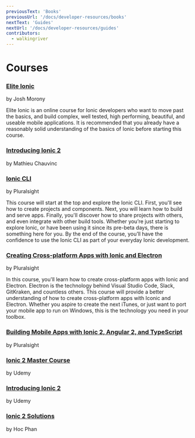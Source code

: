 ```yaml
---
previousText: 'Books'
previousUrl: '/docs/developer-resources/books'
nextText: 'Guides'
nextUrl: '/docs/developer-resources/guides'
contributors:
  - walkingriver
---
```


# Courses

### [Elite Ionic](https://www.joshmorony.com/elite/)

by Josh Morony

Elite Ionic is an online course for Ionic developers who want to move past the basics, and build complex, well tested, high performing, beautiful, and useable mobile applications. It is recommended that you already have a reasonably solid understanding of the basics of Ionic before starting this course.

### [Introducing Ionic 2](http://shop.oreilly.com/product/0636920050353.do)

by Mathieu Chauvinc

### [Ionic CLI](https://app.pluralsight.com/library/courses/ionic-cli/)

by Pluralsight

This course will start at the top and explore the Ionic CLI. First, you'll see how to create projects and components. Next, you will learn how to build and serve apps. Finally, you'll discover how to share projects with others, and even integrate with other build tools. Whether you’re just starting to explore Ionic, or have been using it since its pre-beta days, there is something here for you. By the end of the course, you’ll have the confidence to use the Ionic CLI as part of your everyday Ionic development.

### [Creating Cross-platform Apps with Ionic and Electron](https://app.pluralsight.com/library/courses/ionic-electron-building-cross-platform-apps)

by Pluralsight

In this course, you'll learn how to create cross-platform apps with Ionic and Electron. Electron is the technology behind Visual Studio Code, Slack, GitKraken, and countless others. This course will provide a better understanding of how to create cross-platform apps with Iconic and Electron. Whether you aspire to create the next iTunes, or just want to port your mobile app to run on Windows, this is the technology you need in your toolbox.

### [Building Mobile Apps with Ionic 2, Angular 2, and TypeScript](https://app.pluralsight.com/library/courses/ionic2-angular2-typescript-mobile-apps/table-of-contents)

by Pluralsight

### [Ionic 2 Master Course](https://www.udemy.com/ionic-2-tutorial/)

by Udemy

### [Introducing Ionic 2](https://www.udemy.com/introducing-ionic-2/)

by Udemy

### [Ionic 2 Solutions](https://www.packtpub.com/web-development/ionic-2-solutions-video)

by Hoc Phan


